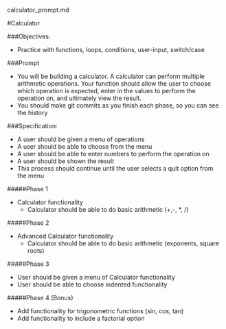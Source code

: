 calculator_prompt.md

#Calculator

###Objectives:
- Practice with functions, loops, conditions, user-input, switch/case

###Prompt
- You will be building a calculator.  A calculator can perform multiple arithmetic operations.  Your function should allow the user to choose which operation is expected, enter in the values to perform the operation on, and ultimately view the result.
- You should make git commits as you finish each phase, so you can see the history

###Specification:
- A user should be given a menu of operations
- A user should be able to choose from the menu
- A user should be able to enter numbers to perform the operation on
- A user should be shown the result
- This process should continue until the user selects a quit option from the menu

#####Phase 1
- Calculator functionality
	- Calculator should be able to do basic arithmetic (+,-, *, /)

#####Phase 2
- Advanced Calculator functionality
	- Calculator should be able to do basic arithmetic (exponents, square roots)

#####Phase 3
- User should be given a menu of Calculator functionality
- User should be able to choose indented functionality

#####Phase 4 (Bonus)
- Add functionality for trigonometric functions (sin, cos, tan)
- Add functionality to include a factorial option
